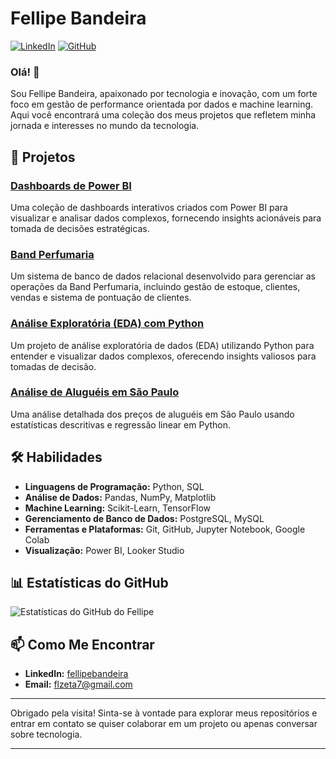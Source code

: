 # Fellipe Bandeira

[![LinkedIn](https://img.shields.io/badge/LinkedIn-fellipebandeira-blue)](https://www.linkedin.com/in/fellipe-bandeira/)
[![GitHub](https://img.shields.io/github/followers/fellipebandeira?style=social)](https://github.com/fellipebandeira)

### Olá! 👋

Sou Fellipe Bandeira, apaixonado por tecnologia e inovação, com um forte foco em gestão de performance orientada por dados e machine learning. Aqui você encontrará uma coleção dos meus projetos que refletem minha jornada e interesses no mundo da tecnologia.

## 🚀 Projetos

### [Dashboards de Power BI](https://github.com/fzta492/Dashboards-Power-BI)
Uma coleção de dashboards interativos criados com Power BI para visualizar e analisar dados complexos, fornecendo insights acionáveis para tomada de decisões estratégicas.

### [Band Perfumaria](https://github.com/fzta492/bandperfumaria)
Um sistema de banco de dados relacional desenvolvido para gerenciar as operações da Band Perfumaria, incluindo gestão de estoque, clientes, vendas e sistema de pontuação de clientes.

### [Análise Exploratória (EDA) com Python](https://github.com/fzta492/Analise_exploratoria_EDA_python)
Um projeto de análise exploratória de dados (EDA) utilizando Python para entender e visualizar dados complexos, oferecendo insights valiosos para tomadas de decisão.

### [Análise de Aluguéis em São Paulo](https://github.com/fzta492/analise_alugueis_sao_paulo)
Uma análise detalhada dos preços de aluguéis em São Paulo usando estatísticas descritivas e regressão linear em Python.

## 🛠 Habilidades

- **Linguagens de Programação:** Python, SQL
- **Análise de Dados:** Pandas, NumPy, Matplotlib
- **Machine Learning:** Scikit-Learn, TensorFlow
- **Gerenciamento de Banco de Dados:** PostgreSQL, MySQL
- **Ferramentas e Plataformas:** Git, GitHub, Jupyter Notebook, Google Colab
- **Visualização:** Power BI, Looker Studio

## 📊 Estatísticas do GitHub

![Estatísticas do GitHub do Fellipe](https://github-readme-stats.vercel.app/api?username=fzta492&show_icons=true&theme=dark)

## 📫 Como Me Encontrar

- **LinkedIn:** [fellipebandeira](https://www.linkedin.com/in/fellipe-bandeira/)
- **Email:** flzeta7@gmail.com

---

Obrigado pela visita! Sinta-se à vontade para explorar meus repositórios e entrar em contato se quiser colaborar em um projeto ou apenas conversar sobre tecnologia.

---

